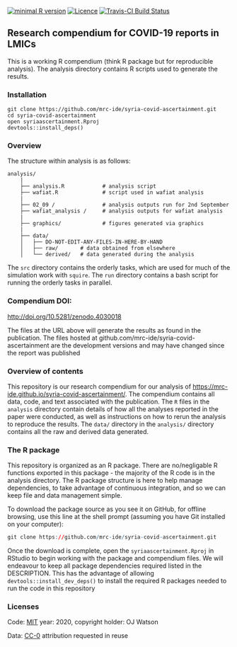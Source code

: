 
<!-- README.md is generated from README.Rmd. Please edit that file -->

[![minimal R
version](https://img.shields.io/badge/R%3E%3D-4.0.2-brightgreen.svg)](https://cran.r-project.org/)
[![Licence](https://img.shields.io/github/license/mashape/apistatus.svg)](http://choosealicense.com/licenses/mit/)
[![Travis-CI Build
Status](https://travis-ci.org/mrc-ide/syria-covid-ascertainment.png?branch=master)](https://travis-ci.org/mrc-ide/syria-covid-ascertainment)

## Research compendium for COVID-19 reports in LMICs

This is a working R compendium (think R package but for reproducible
analysis). The analysis directory contains R scripts used to generate
the results.

### Installation

    git clone https://github.com/mrc-ide/syria-covid-ascertainment.git
    cd syria-covid-ascertainment
    open syriaascertainment.Rproj
    devtools::install_deps()

### Overview

The structure within analysis is as follows:

    analysis/
        |
        ├── analysis.R            # analysis script
        ├── wafiat.R              # script used in wafiat analysis
        |
        ├── 02_09 /               # analysis outputs run for 2nd September
        ├── wafiat_analysis /     # analysis outputs for wafiat analysis
        |
        ├── graphics/             # figures generated via graphics
        |
        ├── data/
        │   ├── DO-NOT-EDIT-ANY-FILES-IN-HERE-BY-HAND
        │   ├── raw/       # data obtained from elsewhere
        │   └── derived/   # data generated during the analysis

The `src` directory contains the orderly tasks, which are used for much
of the simulation work with `squire`. The `run` directory contains a
bash script for running the orderly tasks in parallel.

### Compendium DOI:

<http://doi.org/10.5281/zenodo.4030018>

The files at the URL above will generate the results as found in the
publication. The files hosted at
github.com/mrc-ide/syria-covid-ascertainment are the development
versions and may have changed since the report was published

### Overview of contents

This repository is our research compendium for our analysis of
<https://mrc-ide.github.io/syria-covid-ascertainment/>. The compendium
contains all data, code, and text associated with the publication. The
`R` files in the `analysis` directory contain details of how all the
analyses reported in the paper were conducted, as well as instructions
on how to rerun the analysis to reproduce the results. The `data/`
directory in the `analysis/` directory contains all the raw and derived
data generated.

### The R package

This repository is organized as an R package. There are no/negligable R
functions exported in this package - the majority of the R code is in
the analysis directory. The R package structure is here to help manage
dependencies, to take advantage of continuous integration, and so we can
keep file and data management simple.

To download the package source as you see it on GitHub, for offline
browsing, use this line at the shell prompt (assuming you have Git
installed on your computer):

``` r
git clone https://github.com/mrc-ide/syria-covid-ascertainment.git
```

Once the download is complete, open the `syriaascertainment.Rproj` in
RStudio to begin working with the package and compendium files. We will
endeavour to keep all package dependencies required listed in the
DESCRIPTION. This has the advantage of allowing
`devtools::install_dev_deps()` to install the required R packages needed
to run the code in this repository

### Licenses

Code: [MIT](http://opensource.org/licenses/MIT) year: 2020, copyright
holder: OJ Watson

Data: [CC-0](http://creativecommons.org/publicdomain/zero/1.0/)
attribution requested in reuse
